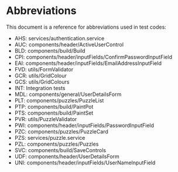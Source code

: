 # Abbreviations

This document is a reference for abbreviations used in test codes:

- AHS: services/authentication.service
- AUC: components/header/ActiveUserControl
- BLD: components/build/Build
- CPI: components/header/inputFields/ConfirmPasswordInputField
- EAI: components/header/inputFields/EmailAddressInputField
- FVD: utils/FormValidator
- GCR: utils/GridColour
- GCS: utils/GridColours
- INT: Integration tests
- MDL: components/general/UserDetailsForm
- PLT: components/puzzles/PuzzleList
- PTP: components/build/PaintPot
- PTS: components/build/PaintSet
- PVR: utils/PuzzleValidator
- PWI: components/header/inputFields/PasswordInputField
- PZC: components/puzzles/PuzzleCard
- PZS: services/puzzle.service
- PZL: components/puzzles/Puzzles
- SVC: components/build/SaveControls
- UDF: components/header/UserDetailsForm
- UNI: components/header/inputFields/UserNameInputField

